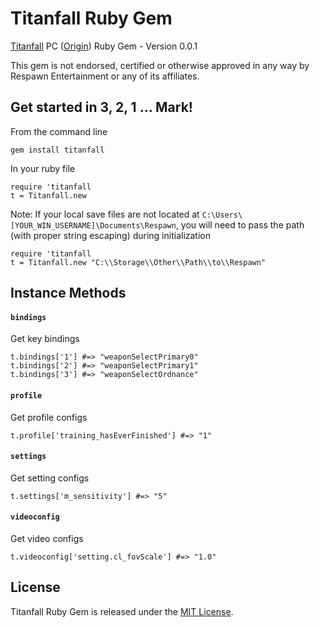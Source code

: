 # Titanfall Ruby Gem

[Titanfall](http://www.titanfall.com/) PC ([Origin](https://www.origin.com)) Ruby Gem - Version 0.0.1

This gem is not endorsed, certified or otherwise approved in any way by Respawn Entertainment or any of its affiliates.

## Get started in 3, 2, 1 … Mark!

From the command line

`gem install titanfall`

In your ruby file

    require 'titanfall
    t = Titanfall.new

Note: If your local save files are not located at `C:\Users\[YOUR_WIN_USERNAME]\Documents\Respawn`, you will need to pass the path (with proper string escaping) during initialization

    require 'titanfall
    t = Titanfall.new "C:\\Storage\\Other\\Path\\to\\Respawn"

## Instance Methods

#### `bindings`
Get key bindings

    t.bindings['1'] #=> "weaponSelectPrimary0"
    t.bindings['2'] #=> "weaponSelectPrimary1"
    t.bindings['3'] #=> "weaponSelectOrdnance"

#### `profile`
Get profile configs

    t.profile['training_hasEverFinished'] #=> "1"

#### `settings`
Get setting configs

    t.settings['m_sensitivity'] #=> "5"

#### `videoconfig`
Get video configs

    t.videoconfig['setting.cl_fovScale'] #=> "1.0"

## License

Titanfall Ruby Gem is released under the [MIT License](http://www.opensource.org/licenses/MIT).
